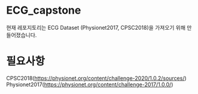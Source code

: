 # ECG_capstone

현재 레포지토리는 ECG Dataset (Physionet2017, CPSC2018)을 가져오기 위해 만들어졌습니다.  

# 필요사항

CPSC2018(https://physionet.org/content/challenge-2020/1.0.2/sources/)
Physionet2017(https://physionet.org/content/challenge-2017/1.0.0/)

